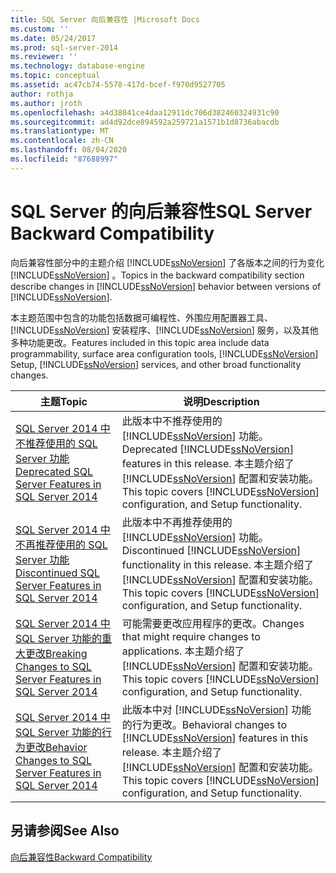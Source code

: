 ```yaml
---
title: SQL Server 向后兼容性 |Microsoft Docs
ms.custom: ''
ms.date: 05/24/2017
ms.prod: sql-server-2014
ms.reviewer: ''
ms.technology: database-engine
ms.topic: conceptual
ms.assetid: ac47cb74-5578-417d-bcef-f970d9527705
author: rothja
ms.author: jroth
ms.openlocfilehash: a4d38041ce4daa12911dc706d382460324931c90
ms.sourcegitcommit: ad4d92dce894592a259721a1571b1d8736abacdb
ms.translationtype: MT
ms.contentlocale: zh-CN
ms.lasthandoff: 08/04/2020
ms.locfileid: "87688997"
---
```

# <a name="sql-server-backward-compatibility"></a><span data-ttu-id="d3dd4-102">SQL Server 的向后兼容性</span><span class="sxs-lookup"><span data-stu-id="d3dd4-102">SQL Server Backward Compatibility</span></span>
  <span data-ttu-id="d3dd4-103">向后兼容性部分中的主题介绍 [!INCLUDE[ssNoVersion](../includes/ssnoversion-md.md)] 了各版本之间的行为变化 [!INCLUDE[ssNoVersion](../includes/ssnoversion-md.md)] 。</span><span class="sxs-lookup"><span data-stu-id="d3dd4-103">Topics in the backward compatibility section describe changes in [!INCLUDE[ssNoVersion](../includes/ssnoversion-md.md)] behavior between versions of [!INCLUDE[ssNoVersion](../includes/ssnoversion-md.md)].</span></span>  
  
 <span data-ttu-id="d3dd4-104">本主题范围中包含的功能包括数据可编程性、外围应用配置器工具、[!INCLUDE[ssNoVersion](../includes/ssnoversion-md.md)] 安装程序、[!INCLUDE[ssNoVersion](../includes/ssnoversion-md.md)] 服务，以及其他多种功能更改。</span><span class="sxs-lookup"><span data-stu-id="d3dd4-104">Features included in this topic area include data programmability, surface area configuration tools, [!INCLUDE[ssNoVersion](../includes/ssnoversion-md.md)] Setup, [!INCLUDE[ssNoVersion](../includes/ssnoversion-md.md)] services, and other broad functionality changes.</span></span>  
  
|<span data-ttu-id="d3dd4-105">主题</span><span class="sxs-lookup"><span data-stu-id="d3dd4-105">Topic</span></span>|<span data-ttu-id="d3dd4-106">说明</span><span class="sxs-lookup"><span data-stu-id="d3dd4-106">Description</span></span>|  
|-----------|-----------------|  
|[<span data-ttu-id="d3dd4-107">SQL Server 2014 中不推荐使用的 SQL Server 功能</span><span class="sxs-lookup"><span data-stu-id="d3dd4-107">Deprecated SQL Server Features in SQL Server 2014</span></span>](../../2014/getting-started/deprecated-sql-server-features-in-sql-server-2014.md)|<span data-ttu-id="d3dd4-108">此版本中不推荐使用的 [!INCLUDE[ssNoVersion](../includes/ssnoversion-md.md)] 功能。</span><span class="sxs-lookup"><span data-stu-id="d3dd4-108">Deprecated [!INCLUDE[ssNoVersion](../includes/ssnoversion-md.md)] features in this release.</span></span> <span data-ttu-id="d3dd4-109">本主题介绍了 [!INCLUDE[ssNoVersion](../includes/ssnoversion-md.md)] 配置和安装功能。</span><span class="sxs-lookup"><span data-stu-id="d3dd4-109">This topic covers [!INCLUDE[ssNoVersion](../includes/ssnoversion-md.md)] configuration, and Setup functionality.</span></span>|  
|[<span data-ttu-id="d3dd4-110">SQL Server 2014 中不再推荐使用的 SQL Server 功能</span><span class="sxs-lookup"><span data-stu-id="d3dd4-110">Discontinued SQL Server Features in SQL Server 2014</span></span>](../../2014/getting-started/discontinued-sql-server-features-in-sql-server-2014.md)|<span data-ttu-id="d3dd4-111">此版本中不再推荐使用的 [!INCLUDE[ssNoVersion](../includes/ssnoversion-md.md)] 功能。</span><span class="sxs-lookup"><span data-stu-id="d3dd4-111">Discontinued [!INCLUDE[ssNoVersion](../includes/ssnoversion-md.md)] functionality in this release.</span></span> <span data-ttu-id="d3dd4-112">本主题介绍了 [!INCLUDE[ssNoVersion](../includes/ssnoversion-md.md)] 配置和安装功能。</span><span class="sxs-lookup"><span data-stu-id="d3dd4-112">This topic covers [!INCLUDE[ssNoVersion](../includes/ssnoversion-md.md)] configuration, and Setup functionality.</span></span>|  
|[<span data-ttu-id="d3dd4-113">SQL Server 2014 中 SQL Server 功能的重大更改</span><span class="sxs-lookup"><span data-stu-id="d3dd4-113">Breaking Changes to SQL Server Features in SQL Server 2014</span></span>](../../2014/getting-started/breaking-changes-to-sql-server-features-in-sql-server-2014.md)|<span data-ttu-id="d3dd4-114">可能需要更改应用程序的更改。</span><span class="sxs-lookup"><span data-stu-id="d3dd4-114">Changes that might require changes to applications.</span></span> <span data-ttu-id="d3dd4-115">本主题介绍了 [!INCLUDE[ssNoVersion](../includes/ssnoversion-md.md)] 配置和安装功能。</span><span class="sxs-lookup"><span data-stu-id="d3dd4-115">This topic covers [!INCLUDE[ssNoVersion](../includes/ssnoversion-md.md)] configuration, and Setup functionality.</span></span>|  
|[<span data-ttu-id="d3dd4-116">SQL Server 2014 中 SQL Server 功能的行为更改</span><span class="sxs-lookup"><span data-stu-id="d3dd4-116">Behavior Changes to SQL Server Features in SQL Server 2014</span></span>](../../2014/getting-started/behavior-changes-to-sql-server-features-in-sql-server-2014.md)|<span data-ttu-id="d3dd4-117">此版本中对 [!INCLUDE[ssNoVersion](../includes/ssnoversion-md.md)] 功能的行为更改。</span><span class="sxs-lookup"><span data-stu-id="d3dd4-117">Behavioral  changes to [!INCLUDE[ssNoVersion](../includes/ssnoversion-md.md)] features in this release.</span></span> <span data-ttu-id="d3dd4-118">本主题介绍了 [!INCLUDE[ssNoVersion](../includes/ssnoversion-md.md)] 配置和安装功能。</span><span class="sxs-lookup"><span data-stu-id="d3dd4-118">This topic covers [!INCLUDE[ssNoVersion](../includes/ssnoversion-md.md)] configuration, and Setup functionality.</span></span>|  
  
## <a name="see-also"></a><span data-ttu-id="d3dd4-119">另请参阅</span><span class="sxs-lookup"><span data-stu-id="d3dd4-119">See Also</span></span>  
 [<span data-ttu-id="d3dd4-120">向后兼容性</span><span class="sxs-lookup"><span data-stu-id="d3dd4-120">Backward Compatibility</span></span>](../../2014/getting-started/backward-compatibility.md)  
  
  
